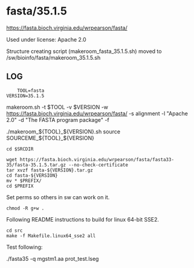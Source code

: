 fasta/35.1.5
========================

<https://fasta.bioch.virginia.edu/wrpearson/fasta/>

Used under license:
Apache 2.0


Structure creating script (makeroom_fasta_35.1.5.sh) moved to /sw/bioinfo/fasta/makeroom_35.1.5.sh

LOG
---

        TOOL=fasta
    VERSION=35.1.5
    
 makeroom.sh -t $TOOL -v $VERSION -w https://fasta.bioch.virginia.edu/wrpearson/fasta/ -s alignment -l "Apache 2.0" -d "The FASTA program package" -f 

   ./makeroom_${TOOL}_${VERSION}.sh
    source SOURCEME_${TOOL}_${VERSION}


    cd $SRCDIR

    wget https://fasta.bioch.virginia.edu/wrpearson/fasta/fasta33-35/fasta-35.1.5.tar.gz --no-check-certificate
    tar xvzf fasta-${VERSION}.tar.gz
    cd fasta-${VERSION}
    mv * $PREFIX/
    cd $PREFIX

Set perms so others in sw can work on it.

    chmod -R g+w .

Following README instructions to build for linux 64-bit SSE2.

    cd src
    make -f Makefile.linux64_sse2 all

Test following:

./fasta35 -q mgstm1.aa prot_test.lseg

